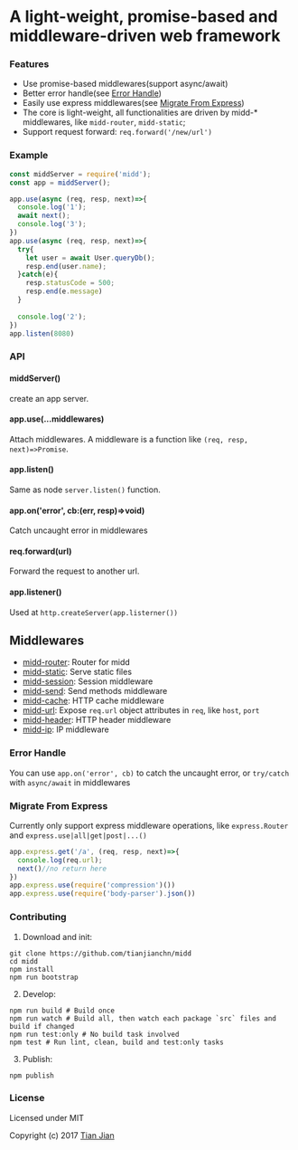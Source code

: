 # A light-weight, promise-based and middleware-driven web framework

### Features
* Use promise-based middlewares(support async/await)
* Better error handle(see [Error Handle](#error-handle))
* Easily use express middlewares(see [Migrate From Express](#migrate-from-express))
* The core is light-weight, all functionalities are driven by midd-* middlewares, like `midd-router`, `midd-static`;
* Support request forward: `req.forward('/new/url')`

### Example
```js
const middServer = require('midd');
const app = middServer();

app.use(async (req, resp, next)=>{
  console.log('1');
  await next();
  console.log('3');
})
app.use(async (req, resp, next)=>{
  try{
    let user = await User.queryDb();
    resp.end(user.name);
  }catch(e){
    resp.statusCode = 500;
    resp.end(e.message)
  }
  
  console.log('2');
})
app.listen(8080)
```

### API
#### middServer()
create an app server. 

#### app.use(...middlewares)
Attach middlewares. A middleware is a function like `(req, resp, next)=>Promise`.

#### app.listen()
Same as node `server.listen()` function.

#### app.on('error', cb:(err, resp)=>void)
Catch uncaught error in middlewares

#### req.forward(url)
Forward the request to another url.

#### app.listener()
Used at `http.createServer(app.listerner())`

## Middlewares
* [midd-router](/packages/midd-router): Router for midd
* [midd-static](/packages/midd-static): Serve static files
* [midd-session](/packages/midd-session): Session middleware
* [midd-send](/packages/midd-send): Send methods middleware
* [midd-cache](/packages/midd-cache): HTTP cache middleware
* [midd-url](/packages/midd-url): Expose `req.url` object attributes in `req`, like `host`, `port`
* [midd-header](/packages/midd-header): HTTP header middleware
* [midd-ip](/packages/midd-ip): IP middleware

### Error Handle
You can use `app.on('error', cb)` to catch the uncaught error, or `try/catch` with `async/await` in middlewares

### Migrate From Express
Currently only support express middleware operations, like `express.Router` and `express.use|all|get|post|...()`

```js
app.express.get('/a', (req, resp, next)=>{
  console.log(req.url);
  next()//no return here
})
app.express.use(require('compression')())
app.express.use(require('body-parser').json())
```

### Contributing
1. Download and init:
```script
git clone https://github.com/tianjianchn/midd
cd midd
npm install
npm run bootstrap
```
2. Develop:
```script
npm run build # Build once
npm run watch # Build all, then watch each package `src` files and build if changed
npm run test:only # No build task involved
npm test # Run lint, clean, build and test:only tasks
```
3. Publish:
```script
npm publish
```

### License

Licensed under MIT

Copyright (c) 2017 [Tian Jian](https://github.com/tianjianchn)